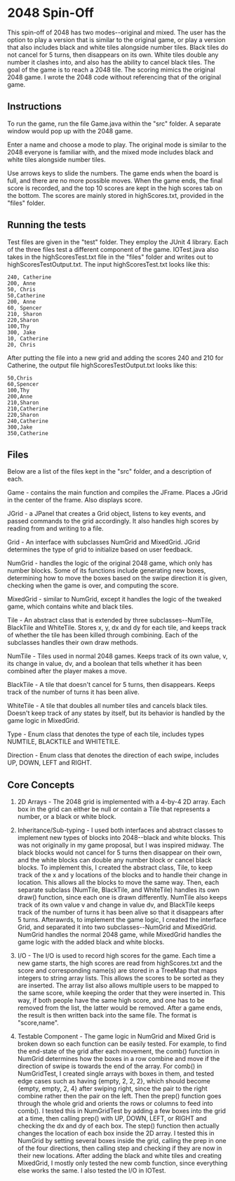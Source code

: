 # 2048 Spin-Off

This spin-off of 2048 has two modes--original and mixed. The user has the option to play a version that is similar to the original game, or play a version that also includes black and white tiles alongside number tiles. Black tiles do not cancel for 5 turns, then disappears on its own. White tiles double any number it clashes into, and also has the ability to cancel black tiles. The goal of the game is to reach a 2048 tile. The scoring mimics the original 2048 game. I wrote the 2048 code without referencing that of the original game.

## Instructions

To run the game, run the file Game.java within the "src" folder. A separate window would pop up with the 2048 game.

Enter a name and choose a mode to play. The original mode is similar to the 2048 everyone is familiar with, and the mixed mode includes black and white tiles alongside number tiles.

Use arrows keys to slide the numbers. The game ends when the board is full, and there are no more possible moves. When the game ends, the final score is recorded, and the top 10 scores are kept in the high scores tab on the bottom. The scores are mainly stored in highScores.txt, provided in the "files" folder.


## Running the tests
Test files are given in the "test" folder. They employ the JUnit 4 library. Each of the three files test a different component of the game. IOTest.java also takes in the highScoresTest.txt file in the "files" folder and writes out to highScoresTestOutput.txt. The input highScoresTest.txt looks like this:

```
240, Catherine
200, Anne
50, Chris
50,Catherine
200, Anne
60, Spencer
210, Sharon
220,Sharon
100,Thy
300, Jake
10, Catherine
20, Chris
```
After putting the file into a new grid and adding the scores 240 and 210 for Catherine, the output file highScoresTestOutput.txt looks like this:
```
50,Chris
60,Spencer
100,Thy
200,Anne
210,Sharon
210,Catherine
220,Sharon
240,Catherine
300,Jake
350,Catherine
```

## Files
Below are a list of the files kept in the "src" folder, and a description of each.

  Game - contains the main function and compiles the JFrame. Places a JGrid 
  in the center of the frame. Also displays score.
  
  JGrid - a JPanel that creates a Grid object, listens to key events, and 
  passed commands to the grid accordingly. It also handles high scores by 
  reading from and writing to a file.
  
  Grid - An interface with subclasses NumGrid and MixedGrid. JGrid determines
  the type of grid to initialize based on user feedback.
  
  NumGrid - handles the logic of the original 2048 game, which only has number
  blocks. Some of its functions include generating new boxes, determining how 
  to move the boxes based on the swipe direction it is given, checking when the
  game is over, and computing the score.
  
  MixedGrid - similar to NumGrid, except it handles the logic of the tweaked 
  game, which contains white and black tiles.
  
  Tile - An abstract class that is extended by three subclasses--NumTile,
  BlackTile and WhiteTile. Stores x, y, dx and dy for each tile, and keeps 
  track of whether the tile has been killed through combining. Each of the
  subclasses handles their own draw methods.
  
  NumTile - Tiles used in normal 2048 games. Keeps track of its own value, v, 
  its change in value, dv, and a boolean that tells whether it has been 
  combined after the player makes a move.
  
  BlackTile - A tile that doesn't cancel for 5 turns, then disappears. Keeps
  track of the number of turns it has been alive.
  
  WhiteTile - A tile that doubles all number tiles and cancels black tiles. 
  Doesn't keep track of any states by itself, but its behavior is handled by
  the game logic in MixedGrid.
  
  Type - Enum class that denotes the type of each tile, includes types 
  NUMTILE, BLACKTILE and WHITETILE.
  
  Direction - Enum class that denotes the direction of each swipe, includes UP,
  DOWN, LEFT and RIGHT.

## Core Concepts
1. 2D Arrays -
     The 2048 grid is implemented with a 4-by-4 2D array. Each box in the grid
     can either be null or contain a Tile that represents a number, or a black
     or white block.
     
  2. Inheritance/Sub-typing -
     I used both interfaces and abstract classes to implement new types of
     blocks into 2048--black and white blocks. This was not originally in my
     game proposal, but I was inspired midway. The black blocks would not 
     cancel for 5 turns then disappear on their own, and the white blocks 
     can double any number block or cancel black blocks. To implement this,
     I created the abstract class, Tile, to keep track of the x and y locations
     of the blocks and to handle their change in location. This allows all the 
     blocks to move the same way. Then, each separate subclass (NumTile, 
     BlackTile, and WhiteTile) handles its own draw() function, since each one
     is drawn differently. NumTile also keeps track of its own value v and 
     change in value dv, and BlackTile keeps track of the number of turns it 
     has been alive so that it disappears after 5 turns. Afterawrds, to 
     implement the game logic, I created the interface Grid, and separated it 
     into two subclasses--NumGrid and MixedGrid. NumGrid handles the normal 
     2048 game, while MixedGrid handles the game logic with the added black and
     white blocks.

  3. I/O -
     The I/O is used to record high scores for the game. Each time a new game
     starts, the high scores are read from highScores.txt and the score and 
     corresponding name(s) are stored in a TreeMap that maps integers to string
     array lists. This allows the scores to be sorted as they are inserted. The
     array list also allows multiple users to be mapped to the same score, 
     while keeping the order that they were inserted in. This way, if both 
     people have the same high score, and one has to be removed from the list,
     the latter would be removed. After a game ends, the result is then written
     back into the same file. The format is "score,name".

  4. Testable Component -
     The game logic in NumGrid and Mixed Grid is broken down so each function
     can be easily tested. For example, to find the end-state of the grid after
     each movement, the comb() function in NumGrid determines how the boxes in 
     a row combine and move if the direction of swipe is towards the end of the 
     array. For comb() in NumGridTest, I created single arrays with boxes in 
     them, and tested edge cases such as having {empty, 2, 2, 2}, which should 
     become {empty, empty, 2, 4} after swiping right, since the pair to 
     the right combine rather then the pair on the left. Then the prep() 
     function goes through the whole grid and orients the rows or columns to 
     feed into comb(). I tested this in NumGridTest by adding a few boxes into 
     the grid at a time, then calling prep() with UP, DOWN, LEFT, or RIGHT and 
     checking the dx and dy of each box. The step() function then actually 
     changes the location of each box inside the 2D array. I tested this in 
     NumGrid by setting several boxes inside the grid, calling the prep in one
     of the four directions, then calling step and checking if they are now in 
     their new locations. After adding the black and white tiles and creating 
     MixedGrid, I mostly only tested the new comb function, since everything 
     else works the same. I also tested the I/O in IOTest.
